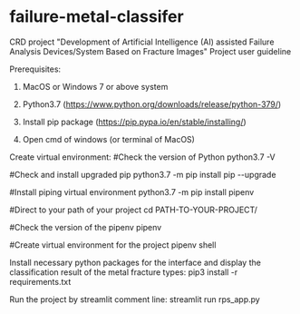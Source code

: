 # failure-metal-classifer
CRD project "Development of Artificial Intelligence (AI) assisted Failure Analysis Devices/System Based on Fracture Images" Project user guideline


Prerequisites:
1. MacOS or Windows 7 or above system

2. Python3.7 (https://www.python.org/downloads/release/python-379/)

3. Install pip package (https://pip.pypa.io/en/stable/installing/)

3. Open cmd of windows (or terminal of MacOS)

Create virtual environment: 
#Check the version of Python
python3.7 -V

#Check and install upgraded pip
python3.7 -m pip install pip --upgrade

#Install piping virtual environment
python3.7 -m pip install pipenv

#Direct to your path of your project
cd PATH-TO-YOUR-PROJECT/

#Check the version of the pipenv
pipenv

#Create virtual environment for the project
pipenv shell

Install necessary python packages for the interface and display the classification result of the metal fracture types:
pip3 install -r requirements.txt

Run the project by streamlit comment line:
streamlit run rps_app.py
